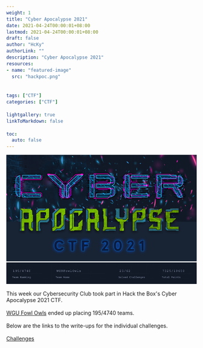 ```yaml
---
weight: 1
title: "Cyber Apocalypse 2021"
date: 2021-04-24T00:00:01+08:00
lastmod: 2021-04-24T00:00:01+08:00
draft: false
author: "HcKy"
authorLink: ""
description: "Cyber Apocalypse 2021"
resources:
- name: "featured-image"
  src: "hackpoc.png"

  
tags: ["CTF"]
categories: ["CTF"]

lightgallery: true
linkToMarkdown: false

toc:
  auto: false
---
```

<div style="text-align:center"><a href="https://ctf.hackthebox.eu"><img src="hackpoc.png"></a></div>  
<div style="text-align:center"><a href="https://ctf.hackthebox.eu"><img src="stats.png"></a></div>  

This week our Cybersecurity Club took part in Hack the Box's Cyber Apocalypse 2021 CTF.  
<br>
[WGU Fowl Owls](https://ctftime.org/team/152210) ended up placing 195/4740 teams.   
<br>
Below are the links to the write-ups for the individual challenges.  
<br>
[Challenges](/hackpock)

<br>

